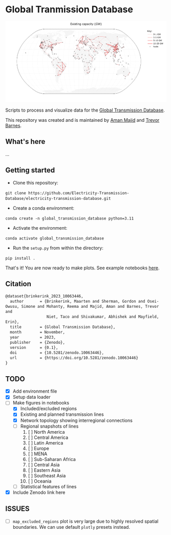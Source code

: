 # Global Tranmission Database
![alt text](https://github.com/Electricity-Transmission-Database/electricity-transmission-database/blob/main/outputs/figures/map_capacity_existing.png)

Scripts to process and visualize data for the [Global Transmission Database](https://zenodo.org/doi/10.5281/zenodo.10063445). 

This repository was created and is maintained by [Aman Majid](https://github.com/amanmajid) and [Trevor Barnes](https://github.com/trevorb1). 

## What's here
...

## Getting started

- Clone this repository:

`git clone https://github.com/Electricity-Transmission-Database/electricity-transmission-database.git`

- Create a conda environment:

`conda create -n global_transmission_database python=3.11`

- Activate the environment:

`conda activate global_transmission_database`

- Run the `setup.py` from within the directory:

`pip install .`

That's it! You are now ready to make plots. See example notebooks [here]().

## Citation

```
@dataset{brinkerink_2023_10063446,
  author       = {Brinkerink, Maarten and Sherman, Gordon and Osei-Owusu, Simone and Mohanty, Reema and Majid, Aman and Barnes, Trevor and
                  Niet, Taco and Shivakumar, Abhishek and Mayfield, Erin},
  title        = {Global Transmission Database},
  month        = November,
  year         = 2023,
  publisher    = {Zenodo},
  version      = {0.1},
  doi          = {10.5281/zenodo.10063446},
  url          = {https://doi.org/10.5281/zenodo.10063446}
}
```

<!-- ### Scripts

#### `usa/ba-mapping.ipynb`
Creates centerpoints for each USA balancing authority (BA) based on the largest 
city in each BA. If no large city is found in the BA, then the geometric centerpoint 
is used. 

**Inputs** 
- `usa/ba-mapper.csv` - A user created mapper on how to name each BA in the USA
- `usa/world.geojson` - An automatically downloaded file specifying the BA geographic boundaries. See notebook for the source. 
- `usa/worldcities/worldcities.csv` - An automatically downloaded file giving geographic locations and populations of large cities around the world. See notebook for the source. 

**Outputs**
- `usa/usa-centerpoints.csv` - A file with the folloing columns: 
    - **code**: Unique 5 Letter code used to identify the region  
    - **country**: `United States` for all. Used when joining into master dataset 
    - **city**: City representing center point of BA. Empty if no city identified
    - **population**: Population of city representing center point of BA. Empty if no city identified
    - **x**: Longitude of the centerpoint 
    - **y**: Latitude of the centerpoint

#### `usa/ba-transmission.ipynb`

Estimates transmission capacity between each BA based on historical maximum flow rates.

**Inputs** 
- `usa/ba-mapper.csv` - A user created mapper on how to name each BA in the USA
- `usa/flows/xxx.csv` - Automatically downloaded datafiles (represented by `xxx`) giving historical transmission between BAs. The files contain hourly flow values in 6 month intervals. See the notebook for the datasource. 

**Outputs**
- `usa/usa-transmission-capacity.csv` - A file with the folloing columns: 
    - **TECHNOLOGY**: Unique name of transmission technology 
    - **From**: BA of flow from 
    - **To**: BA of flow to 
    - **Cap (MW) +**: Capacity in direction of From->To (Positive Number)
    - **Cap (MW) -**: Capacity in direction of From->To (Negative Number) -->


## TODO
- [x] Add environment file
- [x] Setup data loader
- [ ] Make figures in notebooks
    - [x] Included/excluded regions
    - [x] Existing and planned transmission lines
    - [x] Network topology showing interregional connections
    - [ ] Regional snapshots of lines
        1. [ ] North America
        2. [ ] Central America
        3. [ ] Latin America
        4. [ ] Europe
        5. [ ] MENA
        6. [ ] Sub-Saharan Africa
        7. [ ] Central Asia
        8. [ ] Eastern Asia
        9. [ ] Southeast Asia
        10. [ ] Oceania
    - [ ] Statistical features of lines
- [x] Include Zenodo link here

## ISSUES
- [ ] `map_excluded_regions` plot is very large due to highly resolved spatial boundaries. We can use default `plotly` presets instead. 